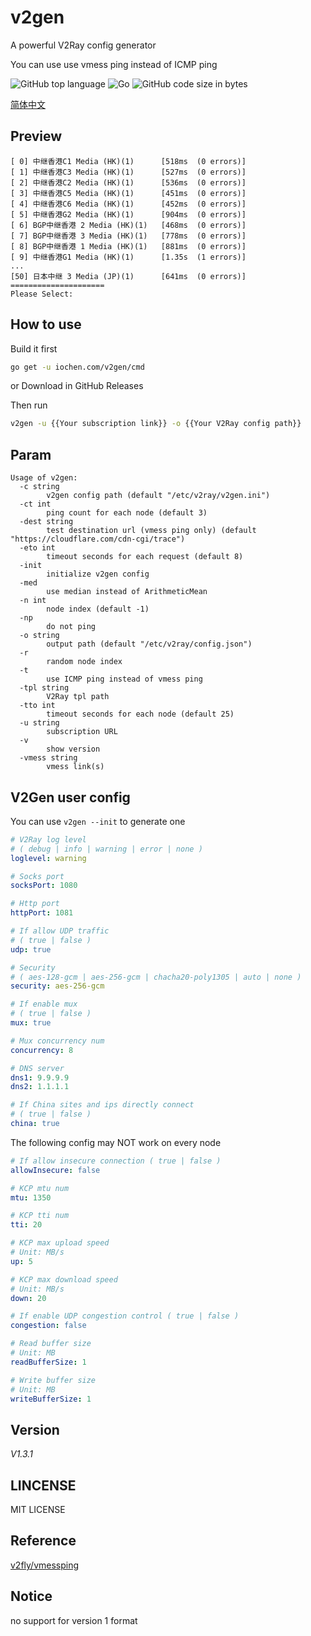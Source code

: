 # v2gen

A powerful V2Ray config generator

You can use use vmess ping instead of ICMP ping

![GitHub top language](https://img.shields.io/github/languages/top/iochen/v2gen) ![Go](https://iochen.com/v2gen/workflows/Go/badge.svg) ![GitHub code size in bytes](https://img.shields.io/github/languages/code-size/iochen/v2gen) 

[简体中文](README_zh_cn.md)

## Preview
```
[ 0] 中继香港C1 Media (HK)(1)      [518ms  (0 errors)]
[ 1] 中继香港C3 Media (HK)(1)      [527ms  (0 errors)]
[ 2] 中继香港C2 Media (HK)(1)      [536ms  (0 errors)]
[ 3] 中继香港C5 Media (HK)(1)      [451ms  (0 errors)]
[ 4] 中继香港C6 Media (HK)(1)      [452ms  (0 errors)]
[ 5] 中继香港G2 Media (HK)(1)      [904ms  (0 errors)]
[ 6] BGP中继香港 2 Media (HK)(1)   [468ms  (0 errors)]
[ 7] BGP中继香港 3 Media (HK)(1)   [778ms  (0 errors)]
[ 8] BGP中继香港 1 Media (HK)(1)   [881ms  (0 errors)]
[ 9] 中继香港G1 Media (HK)(1)      [1.35s  (1 errors)]
...
[50] 日本中继 3 Media (JP)(1)      [641ms  (0 errors)]
=====================
Please Select:
```

## How to use

Build it first
```sh
go get -u iochen.com/v2gen/cmd
```
or Download in GitHub Releases  
  
Then run

```sh
v2gen -u {{Your subscription link}} -o {{Your V2Ray config path}}
```

## Param

```Param
Usage of v2gen:
  -c string
        v2gen config path (default "/etc/v2ray/v2gen.ini")
  -ct int
        ping count for each node (default 3)
  -dest string
        test destination url (vmess ping only) (default "https://cloudflare.com/cdn-cgi/trace")
  -eto int
        timeout seconds for each request (default 8)
  -init
        initialize v2gen config
  -med
        use median instead of ArithmeticMean
  -n int
        node index (default -1)
  -np
        do not ping
  -o string
        output path (default "/etc/v2ray/config.json")
  -r    
        random node index
  -t    
        use ICMP ping instead of vmess ping
  -tpl string
        V2Ray tpl path
  -tto int
        timeout seconds for each node (default 25)
  -u string
        subscription URL
  -v    
        show version
  -vmess string
        vmess link(s)
```

## V2Gen user config

You can use `v2gen --init` to generate one

```yaml
# V2Ray log level
# ( debug | info | warning | error | none )
loglevel: warning

# Socks port
socksPort: 1080

# Http port
httpPort: 1081

# If allow UDP traffic
# ( true | false )
udp: true

# Security
# ( aes-128-gcm | aes-256-gcm | chacha20-poly1305 | auto | none )
security: aes-256-gcm

# If enable mux
# ( true | false )
mux: true

# Mux concurrency num
concurrency: 8

# DNS server
dns1: 9.9.9.9
dns2: 1.1.1.1

# If China sites and ips directly connect
# ( true | false )
china: true

```

The following config may NOT work on every node

```yaml
# If allow insecure connection ( true | false )
allowInsecure: false

# KCP mtu num
mtu: 1350

# KCP tti num
tti: 20

# KCP max upload speed
# Unit: MB/s
up: 5

# KCP max download speed
# Unit: MB/s
down: 20

# If enable UDP congestion control ( true | false )
congestion: false

# Read buffer size
# Unit: MB
readBufferSize: 1

# Write buffer size
# Unit: MB
writeBufferSize: 1
```

## Version

*V1.3.1*

## LINCENSE

MIT LICENSE

## Reference

[v2fly/vmessping](https://github.com/v2fly/vmessping)

## Notice

no support for version 1 format
